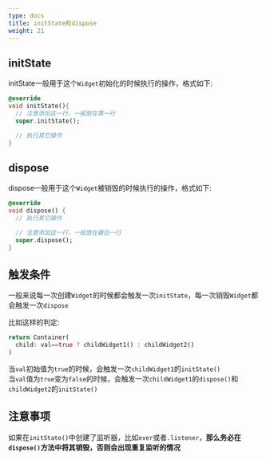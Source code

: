 ```yaml
---
type: docs
title: initState和dispose
weight: 21
---
```



## initState

initState一般用于这个`Widget`初始化的时候执行的操作，格式如下:

```dart
@override
void initState(){
  // 注意添加这一行，一般放在第一行
  super.initState();

  // 执行其它操作
}
```

## dispose

dispose一般用于这个`Widget`被销毁的时候执行的操作，格式如下:

```dart
@override
void dispose() {
  // 执行其它操作

  // 注意添加这一行，一般放在最后一行
  super.dispose();
}
```

## 触发条件

一般来说每一次创建`Widget`的时候都会触发一次`initState`，每一次销毁`Widget`都会触发一次`dispose`

比如这样的判定:

```dart
return Container(
  child: val==true ? childWidget1() : childWidget2()
)
```
当`val`初始值为`true`的时候，会触发一次`childWidget1`的`initState()`  
当`val`值为`true`变为`false`的时候，会触发一次`childWidget1`的`dispose()`和`childWidget2`的`initState()`

## 注意事项

如果在`initState()`中创建了监听器，比如`ever`或者`.listener`，**那么务必在`dispose()`方法中将其销毁，否则会出现重复监听的情况**
